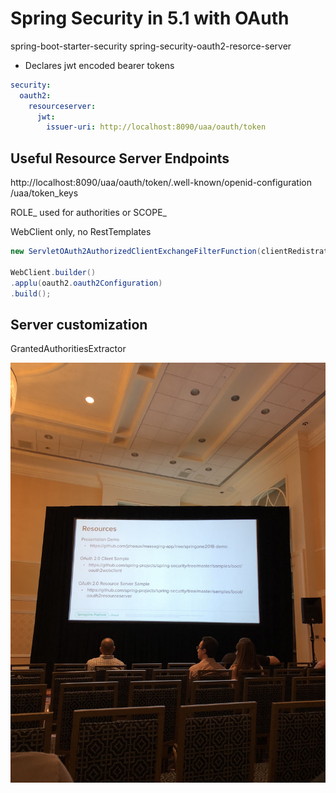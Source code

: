 # Spring Security in 5.1 with OAuth
spring-boot-starter-security
spring-security-oauth2-resorce-server
* Declares jwt encoded bearer tokens

``` yml
security:
  oauth2:
    resourceserver:
      jwt: 
        issuer-uri: http://localhost:8090/uaa/oauth/token
```

## Useful Resource Server Endpoints
http://localhost:8090/uaa/oauth/token/.well-known/openid-configuration
/uaa/token_keys

ROLE_ used for authorities or SCOPE_

WebClient only, no RestTemplates

``` java
new ServletOAuth2AuthorizedClientExchangeFilterFunction(clientRedistrationRepository, someThing)

WebClient.builder()
.applu(oauth2.oauth2Configuration)
.build();
```
## Server customization

GrantedAuthoritiesExtractor

![slide](/screen-shots/IMG_8277.JPG)



